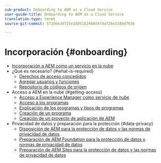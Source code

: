 ```yaml
---
sub-product: Onboarding to AEM as a Cloud Service
user-guide-title: Onboarding to AEM as a Cloud Service
translation-type: tm+mt
source-git-commit: 57206e36725e28051b2468d47da726e318bd763b

---
```



# Incorporación {#onboarding}

+ [Incorporación a AEM como un servicio en la nube](/help/onboarding/home.md)
+ ¿Qué es necesario? {#what-is-required}
   + [Derechos de acceso concedidos](what-is-required/access-rights-granted.md)
   + [Agregar usuarios y funciones](what-is-required/add-users-roles.md)
   + [Repositorio de códigos de origen](what-is-required/source-code-repository.md)
+ Acceso a AEM en la nube {#getting-access}
   + [Acceso a Experience Manager como servicio de nube](getting-access-to-aem-in-cloud/navigation.md)
   + [Acceso a los programas](getting-access-to-aem-in-cloud/first-time-login.md)
   + [Explicación de los programas y tipos de programas](getting-access-to-aem-in-cloud/understand-program-types.md)
   + [Creación de un programa](getting-access-to-aem-in-cloud/creating-a-program.md)
   + [Creación de un proyecto de aplicación de AEM](getting-access-to-aem-in-cloud/creating-aem-application-project.md)
+ Privacidad de datos y preparación para la protección {#data-privacy}
   + [Disposición de AEM para la protección de datos y las normas de privacidad de datos](data-privacy-and-protection-readiness/aem-readiness.md)
   + [Preparación de AEM Foundation para la protección de datos y normas de privacidad de datos](data-privacy-and-protection-readiness/foundation-readiness.md)
   + [Preparación de AEM Sites para la protección de datos y las normas de privacidad de datos](data-privacy-and-protection-readiness/sites-readiness.md)
